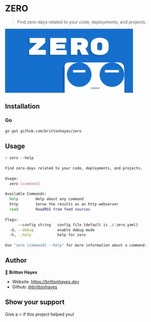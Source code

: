 # ZERO

> Find zero-days related to your code, deployments, and projects.

<div>
<img height="210px" src="./images/Zero.png" alt="zero"/>
</div>

## Installation

### Go

```sh
go get github.com/brittonhayes/zero
```

## Usage

```sh
> zero --help

Find zero-days related to your code, deployments, and projects.

Usage:
  zero [command]

Available Commands:
  help        Help about any command
  http        Serve the results as an http webserver
  read        ReadRSS from feed sources

Flags:
      --config string   config file (default is ./.zero.yaml)
  -d, --debug           enable debug mode
  -h, --help            help for zero

Use "zero [command] --help" for more information about a command.
```

## Author

👤 **Britton Hayes**

* Website: https://brittonhayes.dev
* Github: [@brittonhayes](https://github.com/brittonhayes)

## Show your support

Give a ⭐️ if this project helped you!
